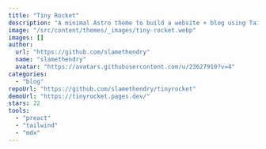 ```yaml
---
title: "Tiny Rocket"
description: "A minimal Astro theme to build a website + blog using Tailwind CSS. Highly customisable."
image: "/src/content/themes/_images/tiny-rocket.webp"
images: []
author:
  url: "https://github.com/slamethendry"
  name: "slamethendry"
  avatar: "https://avatars.githubusercontent.com/u/23627910?v=4"
categories:
  - "blog"
repoUrl: "https://github.com/slamethendry/tinyrocket"
demoUrl: "https://tinyrocket.pages.dev/"
stars: 22
tools:
  - "preact"
  - "tailwind"
  - "mdx"
---
```


